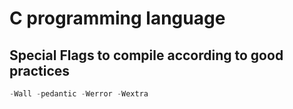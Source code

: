 # C programming language

## Special Flags to compile according to good practices

```C
-Wall -pedantic -Werror -Wextra
```